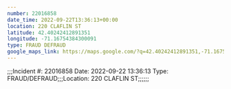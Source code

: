 ```yaml
---
number: 22016858
date_time: 2022-09-22T13:36:13+00:00
location: 220 CLAFLIN ST
latitude: 42.40242412891351
longitude: -71.16754384300091
type: FRAUD DEFRAUD
google_maps_link: https://maps.google.com/?q=42.40242412891351,-71.16754384300091
---
```


;;;Incident #: 22016858  Date: 2022-09-22 13:36:13   Type: FRAUD/DEFRAUD;;;Location: 220 CLAFLIN ST;;;;;;

